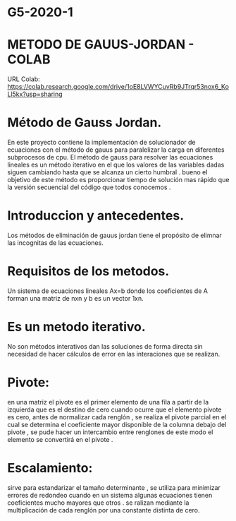 # G5-2020-1
# METODO DE GAUUS-JORDAN - COLAB
URL Colab:
https://colab.research.google.com/drive/1oE8LVWYCuvRb9JTrqr53nox6_KoLl5kx?usp=sharing



# Método de Gauss Jordan.
En este proyecto contiene la implementación de solucionador de ecuaciones con el método de gauus para paralelizar la carga en diferentes subprocesos de cpu. El método de gauss para resolver las ecuaciones lineales es un método iterativo en el que los valores de las variables dadas siguen cambiando hasta que se alcanza un cierto humbral . bueno el objetivo de este método es proporcionar tiempo de solución mas rápido que la versión secuencial del código que todos conocemos .

# Introduccion y antecedentes.
Los métodos de eliminación de gauus jordan tiene el propósito de elimnar las incognitas de las ecuaciones.

# Requisitos de los metodos.
Un sistema de ecuaciones lineales Ax=b donde los coeficientes de A forman una matriz de nxn y b es un vector 1xn.

# Es un metodo iterativo.
No son métodos interativos dan las soluciones de forma directa sin necesidad de hacer cálculos de error en las interaciones que se realizan.

# Pivote: 
en una matriz el pivote es el primer elemento de una fila a partir de la izquierda que es el destino de cero cuando ocurre que el elemento pivote es cero, antes de normalizar cada renglón , se realiza el pivote parcial en el cual se determina el coeficiente mayor disponible de la columna debajo del pivote , se pude hacer un intercambio entre renglones de este modo el elemento se convertirá en el pivote .
# Escalamiento:
sirve para estandarizar el tamaño determinante , se utiliza para minimizar errores de redondeo cuando en un sistema algunas ecuaciones tienen coeficientes mucho mayores que otros . se ralizan mediante la multiplicación de cada renglón por una constante distinta de cero.
